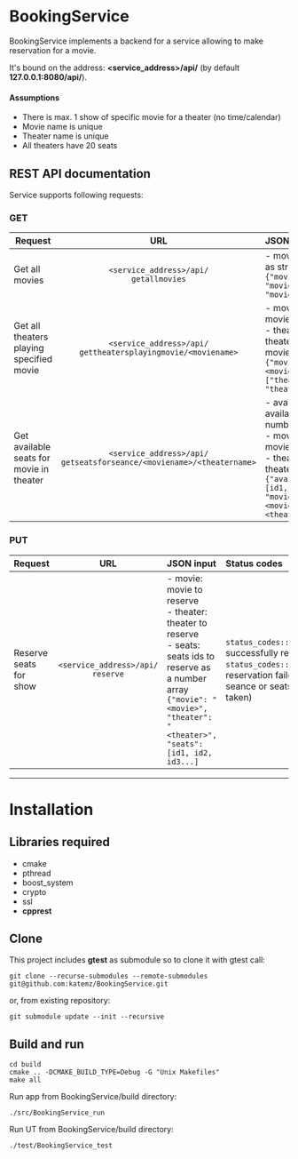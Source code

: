# BookingService

BookingService implements a backend for a service allowing to make reservation for a movie.

It's bound on the address: **<service_address>/api/** (by default **127.0.0.1:8080/api/**).

#### Assumptions
- There is max. 1 show of specific movie for a theater (no time/calendar)
- Movie name is unique
- Theater name is unique
- All theaters have 20 seats

## REST API documentation

Service supports following requests:

### GET

| Request   |      URL      |  JSON return value |
|-----------|:-------------:|:-------------------|
| Get all movies |`<service_address>/api/`<br />`getallmovies`| - movies: all movies as string array <br />`{"movies":[ "movie1", "movie2"...]}`|
| Get all theaters playing specified movie |`<service_address>/api/`<br /> `gettheatersplayingmovie/<moviename>`| - movie: specified movie <br /> - theaters: all theaters that play movie as string array<br />`{"movie":"<movie>","theaters":["theater1", "theater2"...]}` |
| Get available seats for movie in theater | `<service_address>/api/`<br /> `getseatsforseance/<moviename>/<theatername>` | - available_seats: available seats ids as number array<br /> - movie: specified movie<br /> - theater: specified theater<br /> `{"available_seats": [id1, id2, id3...], "movie":"<movie>","theater":"<theater>"}` |
    
### PUT
| Request   |      URL      |  JSON input | Status codes |
|-----------|:-------------:|:-------------------|:-------|
| Reserve seats for show |`<service_address>/api/`<br />`reserve`| - movie: movie to reserve<br /> - theater: theater to reserve<br /> - seats: seats ids to reserve as a number array<br />`{"movie": "<movie>", "theater": "<theater>", "seats": [id1, id2, id3...]`| `status_codes::OK`: successfully reserved <br />`status_codes::BadRequest`: reservation failed (invalid seance or seats already taken) |

***


# Installation

## Libraries required

* cmake
* pthread
* boost_system
* crypto
* ssl
* **cpprest**

## Clone
This project includes **gtest** as submodule so to clone it with gtest call:

`git clone --recurse-submodules --remote-submodules git@github.com:katemz/BookingService.git`

or, from existing repository:

`git submodule update --init --recursive`

## Build and run
```
cd build
cmake .. -DCMAKE_BUILD_TYPE=Debug -G "Unix Makefiles" 
make all
```

Run app from BookingService/build directory:
```
./src/BookingService_run
```

Run UT from BookingService/build directory:
```
./test/BookingService_test
```


